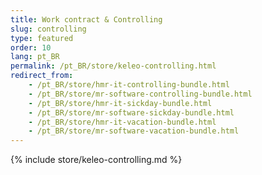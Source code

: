 ```yaml
---
title: Work contract & Controlling
slug: controlling
type: featured
order: 10
lang: pt_BR
permalink: /pt_BR/store/keleo-controlling.html
redirect_from:
    - /pt_BR/store/hmr-it-controlling-bundle.html
    - /pt_BR/store/mr-software-controlling-bundle.html
    - /pt_BR/store/hmr-it-sickday-bundle.html
    - /pt_BR/store/mr-software-sickday-bundle.html
    - /pt_BR/store/hmr-it-vacation-bundle.html
    - /pt_BR/store/mr-software-vacation-bundle.html
---
```


{% include store/keleo-controlling.md %}
 
